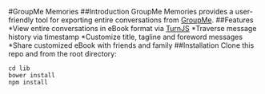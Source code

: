 #GroupMe Memories
##Introduction
GroupMe Memories provides a user-friendly tool for exporting entire conversations from [GroupMe](https://web.groupme.com/).
##Features
*View entire conversations in eBook format via [TurnJS](http://turnjs.com/)
*Traverse message history via timestamp
*Customize title, tagline and foreword messages
*Share customized eBook with friends and family
##Installation
Clone this repo and from the root directory:
```
cd lib
bower install
npm install
```
